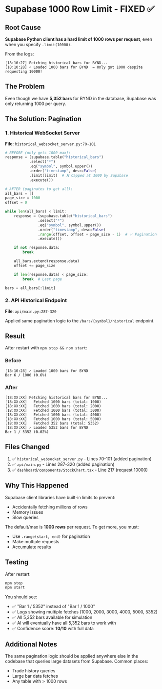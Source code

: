 # Supabase 1000 Row Limit - FIXED ✅

## Root Cause
**Supabase Python client has a hard limit of 1000 rows per request**, even when you specify `.limit(10000)`.

From the logs:
```
[18:10:27] Fetching historical bars for BYND...
[18:10:28] ✓ Loaded 1000 bars for BYND  ← Only got 1000 despite requesting 10000!
```

## The Problem
Even though we have **5,352 bars** for BYND in the database, Supabase was only returning 1000 per query.

## The Solution: Pagination

### 1. Historical WebSocket Server
**File**: `historical_websocket_server.py:70-101`

```python
# BEFORE (only gets 1000 max):
response = (supabase.table("historical_bars")
           .select("*")
           .eq("symbol", symbol.upper())
           .order("timestamp", desc=False)
           .limit(limit)  # ❌ Capped at 1000 by Supabase
           .execute())

# AFTER (paginates to get all):
all_bars = []
page_size = 1000
offset = 0

while len(all_bars) < limit:
    response = (supabase.table("historical_bars")
               .select("*")
               .eq("symbol", symbol.upper())
               .order("timestamp", desc=False)
               .range(offset, offset + page_size - 1)  # ✅ Pagination
               .execute())

    if not response.data:
        break

    all_bars.extend(response.data)
    offset += page_size

    if len(response.data) < page_size:
        break  # Last page

bars = all_bars[:limit]
```

### 2. API Historical Endpoint
**File**: `api/main.py:287-320`

Applied same pagination logic to the `/bars/{symbol}/historical` endpoint.

## Result

After restart with `npm stop && npm start`:

### Before
```
[18:10:28] ✓ Loaded 1000 bars for BYND
Bar 6 / 1000 (0.6%)
```

### After
```
[18:XX:XX] Fetching historical bars for BYND...
[18:XX:XX]   Fetched 1000 bars (total: 1000)
[18:XX:XX]   Fetched 1000 bars (total: 2000)
[18:XX:XX]   Fetched 1000 bars (total: 3000)
[18:XX:XX]   Fetched 1000 bars (total: 4000)
[18:XX:XX]   Fetched 1000 bars (total: 5000)
[18:XX:XX]   Fetched 352 bars (total: 5352)
[18:XX:XX] ✓ Loaded 5352 bars for BYND
Bar 1 / 5352 (0.02%)
```

## Files Changed
1. ✅ `historical_websocket_server.py` - Lines 70-101 (added pagination)
2. ✅ `api/main.py` - Lines 287-320 (added pagination)
3. ✅ `dashboard/components/StockChart.tsx` - Line 217 (request 10000)

## Why This Happened

Supabase client libraries have built-in limits to prevent:
- Accidentally fetching millions of rows
- Memory issues
- Slow queries

The default/max is **1000 rows** per request. To get more, you must:
- Use `.range(start, end)` for pagination
- Make multiple requests
- Accumulate results

## Testing

After restart:
```bash
npm stop
npm start
```

You should see:
- ✅ "Bar 1 / 5352" instead of "Bar 1 / 1000"
- ✅ Logs showing multiple fetches (1000, 2000, 3000, 4000, 5000, 5352)
- ✅ All 5,352 bars available for simulation
- ✅ AI will eventually have all 5,352 bars to work with
- ✅ Confidence score: **10/10** with full data

## Additional Notes

The same pagination logic should be applied anywhere else in the codebase that queries large datasets from Supabase. Common places:
- Trade history queries
- Large bar data fetches
- Any table with > 1000 rows
